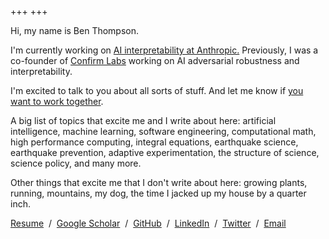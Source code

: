 +++
+++

Hi, my name is Ben Thompson.

I'm currently working on [AI interpretability at Anthropic.](https://transformer-circuits.pub) Previously, I was a co-founder of [Confirm Labs](https://www.confirmlabs.org) working on AI adversarial robustness and interpretability.

I'm excited to talk to you about all sorts of stuff. And let me know if [you want to work together](/whatido).

A big list of topics that excite me and I write about here: artificial intelligence, machine learning, software engineering, computational math, high performance computing, integral equations, earthquake science, earthquake prevention, adaptive experimentation, the structure of science, science policy, and many more.

Other things that excite me that I don't write about here: growing plants, running, mountains, my dog, the time I jacked up my house by a quarter inch.

<div class="container">
    <div class="accounts">
          <a href="/resume.pdf">Resume</a> &nbsp/&nbsp <a href="https://scholar.google.com/citations?user=ED9oDz8AAAAJ&hl=en">Google Scholar</a> &nbsp/&nbsp <a href="https://github.com/tbenthompson">GitHub</a> &nbsp/&nbsp <a href="https://www.linkedin.com/in/ben-thompson-645292125/">LinkedIn</a> &nbsp/&nbsp <a href="https://twitter.com/tbenthompson">Twitter</a> &nbsp/&nbsp <a href="mailto:t.ben.thompson@gmail.com">Email</a>
    </div>
</div>
